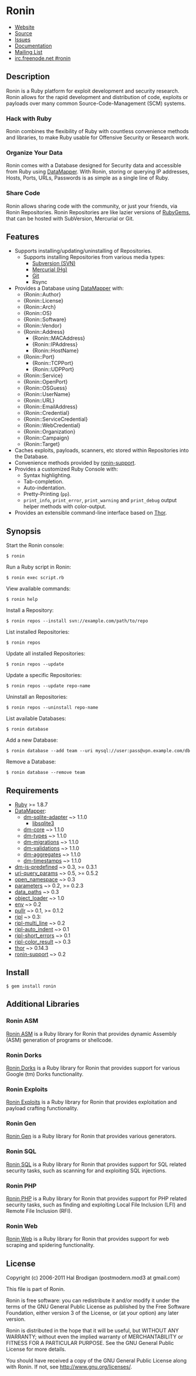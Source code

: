 # Ronin

* [Website](http://ronin-ruby.github.com)
* [Source](http://github.com/ronin-ruby/ronin)
* [Issues](http://github.com/ronin-ruby/ronin/issues)
* [Documentation](http://rubydoc.info/gems/ronin/frames)
* [Mailing List](http://groups.google.com/group/ronin-ruby)
* [irc.freenode.net #ronin](http://webchat.freenode.net/?channels=ronin&uio=Mj10cnVldd)

## Description

Ronin is a Ruby platform for exploit development and security research.
Ronin allows for the rapid development and distribution of code, exploits
or payloads over many common Source-Code-Management (SCM) systems.

### Hack with Ruby

Ronin combines the flexibility of Ruby with countless convenience methods
and libraries, to make Ruby usable for Offensive Security or Research work.

### Organize Your Data

Ronin comes with a Database designed for Security data and accessible from
Ruby using [DataMapper](http://datamapper.org). With Ronin, storing or
querying IP addresses, Hosts, Ports, URLs, Passwords is as simple as a
single line of Ruby.

### Share Code

Ronin allows sharing code with the community, or just your friends, via
Ronin Repositories. Ronin Repositories are like lazier versions of
[RubyGems](http://rubygems.org/), that can be hosted with SubVersion,
Mercurial or Git.

## Features

* Supports installing/updating/uninstalling of Repositories.
  * Supports installing Repositories from various media types:
    * [Subversion (SVN)](http://subversion.tigris.org/)
    * [Mercurial (Hg)](http://mercurial.selenic.com/)
    * [Git](http://git-scm.com/)
    * Rsync
* Provides a Database using [DataMapper](http://datamapper.org) with:
  * {Ronin::Author}
  * {Ronin::License}
  * {Ronin::Arch}
  * {Ronin::OS}
  * {Ronin::Software}
  * {Ronin::Vendor}
  * {Ronin::Address}
    * {Ronin::MACAddress}
    * {Ronin::IPAddress}
    * {Ronin::HostName}
  * {Ronin::Port}
    * {Ronin::TCPPort}
    * {Ronin::UDPPort}
  * {Ronin::Service}
  * {Ronin::OpenPort}
  * {Ronin::OSGuess}
  * {Ronin::UserName}
  * {Ronin::URL}
  * {Ronin::EmailAddress}
  * {Ronin::Credential}
  * {Ronin::ServiceCredential}
  * {Ronin::WebCredential}
  * {Ronin::Organization}
  * {Ronin::Campaign}
  * {Ronin::Target}
* Caches exploits, payloads, scanners, etc stored within Repositories
  into the Database.
* Convenience methods provided by
  [ronin-support](http://github.com/ronin-ruby/ronin-support#readme).
* Provides a customized Ruby Console with:
  * Syntax highlighting.
  * Tab-completion.
  * Auto-indentation.
  * Pretty-Printing (`pp`).
  * `print_info`, `print_error`, `print_warning` and `print_debug`
    output helper methods with color-output.
* Provides an extensible command-line interface based on
  [Thor](http://github.com/wycats/thor#readme).

## Synopsis

Start the Ronin console:

    $ ronin

Run a Ruby script in Ronin:

    $ ronin exec script.rb

View available commands:

    $ ronin help

Install a Repository:

    $ ronin repos --install svn://example.com/path/to/repo

List installed Repositories:

    $ ronin repos

Update all installed Repositories:

    $ ronin repos --update

Update a specific Repositories:

    $ ronin repos --update repo-name

Uninstall an Repositories:

    $ ronin repos --uninstall repo-name

List available Databases:

    $ ronin database

Add a new Database:

    $ ronin database --add team --uri mysql://user:pass@vpn.example.com/db

Remove a Database:

    $ ronin database --remove team

## Requirements

* [Ruby](http://www.ruby-lang.org/) >= 1.8.7
* [DataMapper](http://datamapper.org/):
  * [dm-sqlite-adapter](http://github.com/datamapper/dm-sqlite-adapter#readme)
    ~> 1.1.0
    * [libsqlite3](http://sqlite.org/)
  * [dm-core](http://github.com/datamapper/dm-core#readme)
    ~> 1.1.0
  * [dm-types](http://github.com/datamapper/dm-types#readme)
    ~> 1.1.0
  * [dm-migrations](http://github.com/datamapper/dm-migrations#readme)
    ~> 1.1.0
  * [dm-validations](http://github.com/datamapper/dm-validations#readme)
    ~> 1.1.0
  * [dm-aggregates](http://github.com/datamapper/dm-aggregates#readme)
     ~> 1.1.0
  * [dm-timestamps](http://github.com/datamapper/dm-timestamps#readme)
    ~> 1.1.0
* [dm-is-predefined](http://github.com/postmodern/dm-is-predefined#readme)
  ~> 0.3, >= 0.3.1
* [uri-query_params](http://github.com/postmodern/uri-query_params#readme)
  ~> 0.5, >= 0.5.2
* [open_namespace](http://github.com/postmodern/open_namespace#readme)
  ~> 0.3
* [parameters](http://github.com/postmodern/parameters#readme)
  ~> 0.2, >= 0.2.3
* [data_paths](http://github.com/postmodern/data_paths#readme)
  ~> 0.3
* [object_loader](http://github.com/postmodern/object_loader#readme)
  ~> 1.0
* [env](http://github.com/postmodern/env#readme)
  ~> 0.2
* [pullr](http://github.com/postmodern/pullr#readme)
  ~> 0.1, >= 0.1.2
* [ripl](https://github.com/cldwalker/ripl#readme)
  ~> 0.3:
* [ripl-multi_line](https://github.com/janlelis/ripl-multi_line#readme)
  ~> 0.2
* [ripl-auto_indent](https://github.com/janlelis/ripl-auto_indent#readme)
  ~> 0.1
* [ripl-short_errors](http://rubygems.org/gems/ripl-short_errors)
  ~> 0.1
* [ripl-color_result](https://github.com/janlelis/ripl-color_result#readme)
  ~> 0.3
* [thor](http://github.com/wycats/thor#readme)
  ~> 0.14.3
* [ronin-support](http://github.com/ronin-ruby/ronin-support#readme)
  ~> 0.2

## Install

    $ gem install ronin

## Additional Libraries

### Ronin ASM

[Ronin ASM](http://github.com/ronin-ruby/ronin-asm#readme) is a
Ruby library for Ronin that provides dynamic Assembly (ASM) generation of
programs or shellcode.

### Ronin Dorks

[Ronin Dorks](http://github.com/ronin-ruby/ronin-dorks#readme) is a
Ruby library for Ronin that provides support for various Google (tm) Dorks
functionality.

### Ronin Exploits

[Ronin Exploits](http://github.com/ronin-ruby/ronin-exploits#readme) is a
Ruby library for Ronin that provides exploitation and payload crafting
functionality.

### Ronin Gen

[Ronin Gen](http://github.com/ronin-ruby/ronin-gen#readme) is a Ruby library
for Ronin that provides various generators.

### Ronin SQL

[Ronin SQL](http://github.com/ronin-ruby/ronin-sql#readme) is a Ruby library
for Ronin that provides support for SQL related security tasks, such as
scanning for and exploiting SQL injections.

### Ronin PHP

[Ronin PHP](http://github.com/ronin-ruby/ronin-php#readme) is a Ruby library
for Ronin that provides support for PHP related security tasks, such as
finding and exploiting Local File Inclusion (LFI) and
Remote File Inclusion (RFI).

### Ronin Web

[Ronin Web](http://github.com/ronin-ruby/ronin-web#readme) is a Ruby library
for Ronin that provides support for web scraping and spidering
functionality.

## License

Copyright (c) 2006-2011 Hal Brodigan (postmodern.mod3 at gmail.com)

This file is part of Ronin.

Ronin is free software: you can redistribute it and/or modify
it under the terms of the GNU General Public License as published by
the Free Software Foundation, either version 3 of the License, or
(at your option) any later version.

Ronin is distributed in the hope that it will be useful,
but WITHOUT ANY WARRANTY; without even the implied warranty of
MERCHANTABILITY or FITNESS FOR A PARTICULAR PURPOSE.  See the
GNU General Public License for more details.

You should have received a copy of the GNU General Public License
along with Ronin.  If not, see <http://www.gnu.org/licenses/>.
